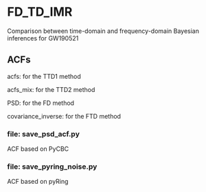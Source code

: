 # FD_TD_IMR
Comparison between time-domain and frequency-domain Bayesian inferences for GW190521

## ACFs
acfs: for the TTD1 method

acfs\_mix: for the TTD2 method

PSD: for the FD method

covariance\_inverse: for the FTD method

### file: save\_psd\_acf.py
ACF based on PyCBC

### file: save\_pyring\_noise.py
ACF based on pyRing

